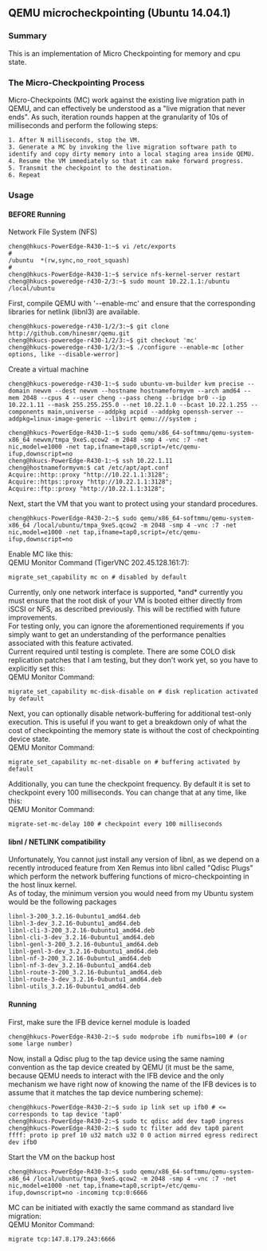 ## QEMU microcheckpointing (Ubuntu 14.04.1)

### Summary
This is an implementation of Micro Checkpointing for memory and cpu state.

### The Micro-Checkpointing Process
Micro-Checkpoints (MC) work against the existing live migration path in QEMU, and can effectively 
be understood as a "live migration that never ends". As such, iteration rounds happen at the 
granularity of 10s of milliseconds and perform the following steps:
```
1. After N milliseconds, stop the VM.
3. Generate a MC by invoking the live migration software path to identify and copy dirty memory into a local staging area inside QEMU.
4. Resume the VM immediately so that it can make forward progress.
5. Transmit the checkpoint to the destination.
6. Repeat
```
### Usage
#### BEFORE Running
Network File System (NFS)
```
cheng@hkucs-PowerEdge-R430-1:~$ vi /etc/exports
#
/ubuntu  *(rw,sync,no_root_squash)
#
cheng@hkucs-PowerEdge-R430-1:~$ service nfs-kernel-server restart
cheng@hkucs-poweredge-r430-2/3:~$ sudo mount 10.22.1.1:/ubuntu /local/ubuntu
```

First, compile QEMU with '--enable-mc' and ensure that the corresponding libraries for netlink (libnl3) are available.
```
cheng@hkucs-poweredge-r430-1/2/3:~$ git clone http://github.com/hinesmr/qemu.git
cheng@hkucs-poweredge-r430-1/2/3:~$ git checkout 'mc'
cheng@hkucs-poweredge-r430-1/2/3:~$ ./configure --enable-mc [other options, like --disable-werror]
```

Create a virtual machine
```
cheng@hkucs-poweredge-r430-1:~$ sudo ubuntu-vm-builder kvm precise --domain newvm --dest newvm --hostname hostnameformyvm --arch amd64 --mem 2048 --cpus 4 --user cheng --pass cheng --bridge br0 --ip 10.22.1.11 --mask 255.255.255.0 --net 10.22.1.0 --bcast 10.22.1.255 --components main,universe --addpkg acpid --addpkg openssh-server --addpkg=linux-image-generic --libvirt qemu:///system ;
```
```
cheng@hkucs-PowerEdge-R430-1:~$ sudo qemu/x86_64-softmmu/qemu-system-x86_64 newvm/tmpa_9xeS.qcow2 -m 2048 -smp 4 -vnc :7 -net nic,model=e1000 -net tap,ifname=tap0,script=/etc/qemu-ifup,downscript=no
cheng@hkucs-PowerEdge-R430-1:~$ ssh 10.22.1.11
cheng@hostnameformyvm:$ cat /etc/apt/apt.conf
Acquire::http::proxy "http://10.22.1.1:3128";
Acquire::https::proxy "http://10.22.1.1:3128";
Acquire::ftp::proxy "http://10.22.1.1:3128";
```

Next, start the VM that you want to protect using your standard procedures.
```
cheng@hkucs-PowerEdge-R430-2:~$ sudo qemu/x86_64-softmmu/qemu-system-x86_64 /local/ubuntu/tmpa_9xeS.qcow2 -m 2048 -smp 4 -vnc :7 -net nic,model=e1000 -net tap,ifname=tap0,script=/etc/qemu-ifup,downscript=no
```

Enable MC like this:  
QEMU Monitor Command (TigerVNC 202.45.128.161:7):
```
migrate_set_capability mc on # disabled by default
```
Currently, only one network interface is supported, \*and\* currently you must ensure that the root 
disk of your VM is booted either directly from iSCSI or NFS, as described previously. This will be 
rectified with future improvements.  
For testing only, you can ignore the aforementioned requirements if you simply want to get an understanding 
of the performance penalties associated with this feature activated.  
Current required until testing is complete. There are some COLO disk replication patches that I am testing, 
but they don't work yet, so you have to explicitly set this:  
QEMU Monitor Command:
```
migrate_set_capability mc-disk-disable on # disk replication activated by default
```
Next, you can optionally disable network-buffering for additional test-only execution. This is useful if you 
want to get a breakdown only of what the cost of checkpointing the memory state is without the cost of checkpointing 
device state.  
QEMU Monitor Command:
```
migrate_set_capability mc-net-disable on # buffering activated by default
```
Additionally, you can tune the checkpoint frequency. By default it is set to checkpoint every 100 milliseconds. You can change that at any time, like this:  
QEMU Monitor Command:
```
migrate-set-mc-delay 100 # checkpoint every 100 milliseconds
```
#### libnl / NETLINK compatibility
Unfortunately, You cannot just install any version of libnl, as we depend on a recently introduced feature from 
Xen Remus into libnl called "Qdisc Plugs" which perform the network buffering functions of micro-checkpointing 
in the host linux kernel.  
As of today, the minimum version you would need from my Ubuntu system would be the following packages
```
libnl-3-200_3.2.16-0ubuntu1_amd64.deb
libnl-3-dev_3.2.16-0ubuntu1_amd64.deb
libnl-cli-3-200_3.2.16-0ubuntu1_amd64.deb
libnl-cli-3-dev_3.2.16-0ubuntu1_amd64.deb
libnl-genl-3-200_3.2.16-0ubuntu1_amd64.deb
libnl-genl-3-dev_3.2.16-0ubuntu1_amd64.deb
libnl-nf-3-200_3.2.16-0ubuntu1_amd64.deb
libnl-nf-3-dev_3.2.16-0ubuntu1_amd64.deb
libnl-route-3-200_3.2.16-0ubuntu1_amd64.deb
libnl-route-3-dev_3.2.16-0ubuntu1_amd64.deb
libnl-utils_3.2.16-0ubuntu1_amd64.deb
```
#### Running
First, make sure the IFB device kernel module is loaded
```
cheng@hkucs-PowerEdge-R430-2:~$ sudo modprobe ifb numifbs=100 # (or some large number)
```
Now, install a Qdisc plug to the tap device using the same naming convention as the tap device created by QEMU (it must be the same, because QEMU needs to interact with the IFB device and the only mechanism we have right now of knowing the name of the IFB devices is to assume that it matches the tap device numbering scheme):
```
cheng@hkucs-PowerEdge-R430-2:~$ sudo ip link set up ifb0 # <= corresponds to tap device 'tap0'
cheng@hkucs-PowerEdge-R430-2:~$ sudo tc qdisc add dev tap0 ingress
cheng@hkucs-PowerEdge-R430-2:~$ sudo tc filter add dev tap0 parent ffff: proto ip pref 10 u32 match u32 0 0 action mirred egress redirect dev ifb0
```
Start the VM on the backup host
```
cheng@hkucs-PowerEdge-R430-3:~$ sudo qemu/x86_64-softmmu/qemu-system-x86_64 /local/ubuntu/tmpa_9xeS.qcow2 -m 2048 -smp 4 -vnc :7 -net nic,model=e1000 -net tap,ifname=tap0,script=/etc/qemu-ifup,downscript=no -incoming tcp:0:6666
```

MC can be initiated with exactly the same command as standard live migration:  
QEMU Monitor Command:
```
migrate tcp:147.8.179.243:6666
```
